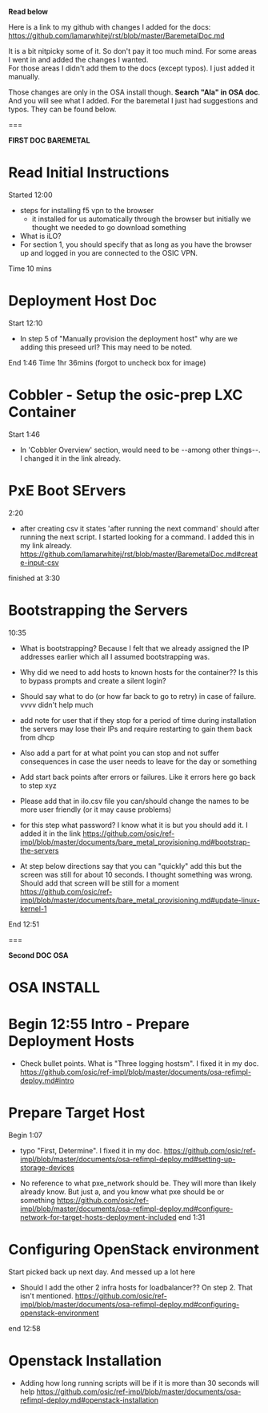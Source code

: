 __Read below__


Here is a link to my github with changes I added for the docs: https://github.com/lamarwhitej/rst/blob/master/BaremetalDoc.md

It is a bit nitpicky some of it. So don't pay it too much mind.  For some areas I went in and added the changes I wanted.  
For those areas I didn't add them to the docs (except typos).  I just added it manually.

Those changes are only in the OSA install though. __Search "Ala" in OSA doc__.  And you will see what I added.
For the baremetal I just had suggestions and typos.  They can be found below.

===

__FIRST DOC BAREMETAL__

Read Initial Instructions
=========================
Started 12:00
- steps for installing f5 vpn to the browser
  * it installed for us automatically through the browser but initially we thought we needed to go download something
- What is iLO?
- For section 1, you should specify that as long as you have the browser up and logged in you are connected to the OSIC VPN.

Time 10 mins


Deployment Host Doc
===================
Start 12:10
- In step 5 of "Manually provision the deployment host" why are we adding this preseed url?
  This may need to be noted.

End 1:46
Time 1hr 36mins (forgot to uncheck box for image)

Cobbler - Setup the osic-prep LXC Container
==========================================
Start 1:46
- In 'Cobbler Overview' section, would need to be --among other things--. I changed it in the link already.

PxE Boot SErvers
================
2:20
- after creating csv it states 'after running the next command' should after running the next script. I started looking for a command. I added this in my link already.
https://github.com/lamarwhitej/rst/blob/master/BaremetalDoc.md#create-input-csv


finished at 3:30

Bootstrapping the Servers
=========================
10:35
- What is bootstrapping?
  Because I felt that we already assigned the IP addresses earlier which all I assumed bootstrapping was.
- Why did we need to add hosts to known hosts for the container?? Is this to bypass prompts and create a silent login?
- Should say what to do (or how far back to go to retry) in case of failure.
   vvvv didn't help much
- add note for user that if they stop for a period of time during installation the servers may lose their IPs and require restarting to gain them back from dhcp
- Also add a part for at what point you can stop and not suffer consequences in case the user needs to leave for the day or something
- Add start back points after errors or failures.  Like it errors here go back to step xyz
- Please add that in ilo.csv file you can/should change the names to be more user friendly (or it may cause problems)

- for this step what password? I know what it is but you should add it.  I added it in the link
  https://github.com/osic/ref-impl/blob/master/documents/bare_metal_provisioning.md#bootstrap-the-servers

- At step below directions say that you can "quickly" add this but the screen was still for about 10 seconds.  I thought something was wrong. Should add that screen will be still for a moment
  https://github.com/osic/ref-impl/blob/master/documents/bare_metal_provisioning.md#update-linux-kernel-1

End 12:51


===

__Second DOC OSA__

OSA INSTALL
===========
Begin 12:55
Intro - Prepare Deployment Hosts
======
- Check bullet points.  What is "Three logging hostsm". I fixed it in my doc.
https://github.com/osic/ref-impl/blob/master/documents/osa-refimpl-deploy.md#intro

Prepare Target Host
=================================
Begin 1:07
- typo "First, Determine". I fixed it in my doc.
https://github.com/osic/ref-impl/blob/master/documents/osa-refimpl-deploy.md#setting-up-storage-devices

- No reference to what pxe_network should be. They will more than likely already know.  But just a, and you know what pxe should be or something
https://github.com/osic/ref-impl/blob/master/documents/osa-refimpl-deploy.md#configure-network-for-target-hosts-deployment-included
end 1:31

Configuring OpenStack environment
=================================
Start picked back up next day.  And messed up a lot here
- Should I add the other 2 infra hosts for loadbalancer?? On step 2.  That isn't mentioned.
https://github.com/osic/ref-impl/blob/master/documents/osa-refimpl-deploy.md#configuring-openstack-environment

end 12:58

Openstack Installation
======================

- Adding how long running scripts will be if it is more than 30 seconds will help
https://github.com/osic/ref-impl/blob/master/documents/osa-refimpl-deploy.md#openstack-installation

